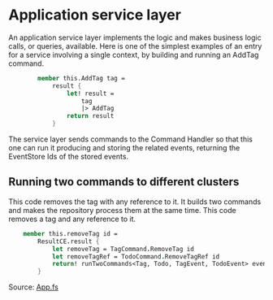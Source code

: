 # Application service layer

An application service layer implements the logic and makes business logic calls, or queries, available.
Here is one of the simplest examples of an entry for a service involving a single context, by building and running an AddTag command.

```FSharp
        member this.AddTag tag =
            result {
                let! result =
                    tag
                    |> AddTag
                return result 
            }
```

The service layer sends commands to the Command Handler so that this one can run it producing and storing the related events, returning the EventStore Ids of the stored events.

## Running two commands to different clusters

This code removes the tag with any reference to it. It builds two commands and makes the repository process them at the same time.
This code removes a tag and any reference to it.

```FSharp
    member this.removeTag id =
        ResultCE.result {
            let removeTag = TagCommand.RemoveTag id
            let removeTagRef = TodoCommand.RemoveTagRef id
            return! runTwoCommands<Tag, Todo, TagEvent, TodoEvent> eventStore eventBroker removeTag removeTagRef
        }
```

Source: [App.fs](https://github.com/tonyx/Sharpino/blob/main/Sharpino.Sample/App.fs)
















